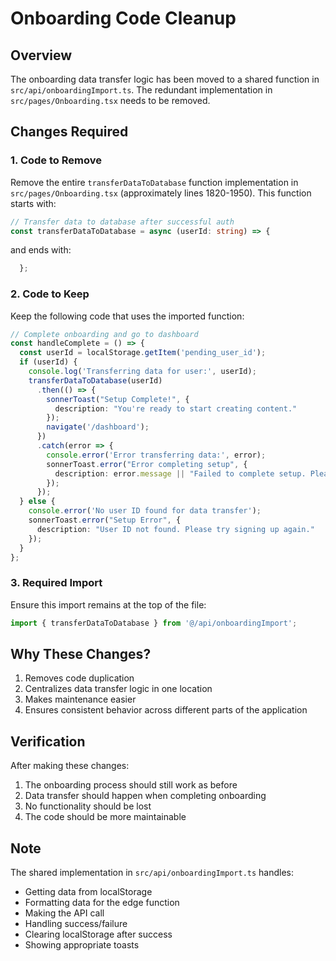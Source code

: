 # Onboarding Code Cleanup

## Overview
The onboarding data transfer logic has been moved to a shared function in `src/api/onboardingImport.ts`. The redundant implementation in `src/pages/Onboarding.tsx` needs to be removed.

## Changes Required

### 1. Code to Remove
Remove the entire `transferDataToDatabase` function implementation in `src/pages/Onboarding.tsx` (approximately lines 1820-1950). This function starts with:

```typescript
// Transfer data to database after successful auth
const transferDataToDatabase = async (userId: string) => {
```

and ends with:

```typescript
  };
```

### 2. Code to Keep
Keep the following code that uses the imported function:

```typescript
// Complete onboarding and go to dashboard
const handleComplete = () => {
  const userId = localStorage.getItem('pending_user_id');
  if (userId) {
    console.log('Transferring data for user:', userId);
    transferDataToDatabase(userId)
      .then(() => {
        sonnerToast("Setup Complete!", {
          description: "You're ready to start creating content."
        });
        navigate('/dashboard');
      })
      .catch(error => {
        console.error('Error transferring data:', error);
        sonnerToast.error("Error completing setup", {
          description: error.message || "Failed to complete setup. Please try again."
        });
      });
  } else {
    console.error('No user ID found for data transfer');
    sonnerToast.error("Setup Error", {
      description: "User ID not found. Please try signing up again."
    });
  }
};
```

### 3. Required Import
Ensure this import remains at the top of the file:
```typescript
import { transferDataToDatabase } from '@/api/onboardingImport';
```

## Why These Changes?
1. Removes code duplication
2. Centralizes data transfer logic in one location
3. Makes maintenance easier
4. Ensures consistent behavior across different parts of the application

## Verification
After making these changes:
1. The onboarding process should still work as before
2. Data transfer should happen when completing onboarding
3. No functionality should be lost
4. The code should be more maintainable

## Note
The shared implementation in `src/api/onboardingImport.ts` handles:
- Getting data from localStorage
- Formatting data for the edge function
- Making the API call
- Handling success/failure
- Clearing localStorage after success
- Showing appropriate toasts 
